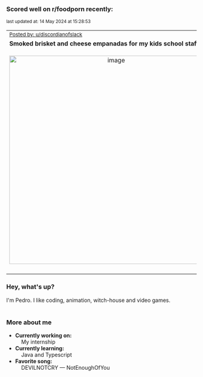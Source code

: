 ### Scored well on r/foodporn recently:

<p align="left"><sub>last updated at: 14 May 2024 at 15:28:53</sub></p>

|   |
| --- |
| <sub>[Posted by: u/discordianofslack][source]</sub> |
| **Smoked brisket and cheese empanadas for my kids school staff.** | 
|<p align="center"> <img alt="image" src="https://i.redd.it/w036n0rhc20d1.jpeg" width="550" /> </p>|
|   |

### Hey, what's up?

I'm Pedro. I like coding, animation, witch-house and video games.<br><br>

### More about me
- **Currently working on:**  
&nbsp;&nbsp;&nbsp;&nbsp;My internship
- **Currently learning:**  
&nbsp;&nbsp;&nbsp;&nbsp;Java and Typescript
- **Favorite song:**  
&nbsp;&nbsp;&nbsp;&nbsp;DEVILNOTCRY — NotEnoughOfYou<br><br>

  



  
  
  
[linkedin]: https://linkedin.com/in/pedro-h-r-gomes-8a487b14a/
[gmail]: mailto:pilique11@gmail.com
[source]: https://reddit.com/r/FoodPorn/comments/1cqihzg/smoked_brisket_and_cheese_empanadas_for_my_kids/
[redditAPI]: https://www.reddit.com/dev/api/